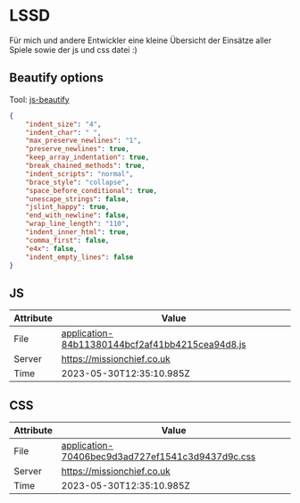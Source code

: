 # LSSD
Für mich und andere Entwickler eine kleine Übersicht der Einsätze aller Spiele sowie der js und css datei :)

<!-- automated -->
## Beautify options
Tool: [js-beautify](https://github.com/beautify-web/js-beautify)
```json
{
    "indent_size": "4",
    "indent_char": " ",
    "max_preserve_newlines": "1",
    "preserve_newlines": true,
    "keep_array_indentation": true,
    "break_chained_methods": true,
    "indent_scripts": "normal",
    "brace_style": "collapse",
    "space_before_conditional": true,
    "unescape_strings": false,
    "jslint_happy": true,
    "end_with_newline": false,
    "wrap_line_length": "110",
    "indent_inner_html": true,
    "comma_first": false,
    "e4x": false,
    "indent_empty_lines": false
}
```

## JS
| Attribute | Value |
| --------- | ----- |
| File      | [application-84b11380144bcf2af41bb4215cea94d8.js](https://missionchief.co.uk/assets/application-84b11380144bcf2af41bb4215cea94d8.js) |
| Server    | https://missionchief.co.uk |
| Time      | 2023-05-30T12:35:10.985Z |

## CSS
| Attribute | Value |
| --------- | ----- |
| File      | [application-70406bec9d3ad727ef1541c3d9437d9c.css](https://missionchief.co.uk/assets/application-70406bec9d3ad727ef1541c3d9437d9c.css) |
| Server    | https://missionchief.co.uk |
| Time      | 2023-05-30T12:35:10.985Z |
<!-- /automated -->
